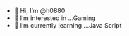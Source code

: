 - 👋 Hi, I’m @h0880
- 👀 I’m interested in ...Gaming
- 🌱 I’m currently learning ...Java Script


<!---
h0880/h0880 is a ✨ special ✨ repository because its `README.md` (this file) appears on your GitHub profile.
You can click the Preview link to take a look at your changes.
--->
